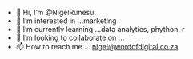 - 👋 Hi, I’m @NigelRunesu
- 👀 I’m interested in ...marketing
- 🌱 I’m currently learning ...data analytics, phython, r
- 💞️ I’m looking to collaborate on ...
- 📫 How to reach me ... nigel@wordofdigital.co.za

<!---
NigelRunesu/NigelRunesu is a ✨ special ✨ repository because its `README.md` (this file) appears on your GitHub profile.
You can click the Preview link to take a look at your changes.
--->
